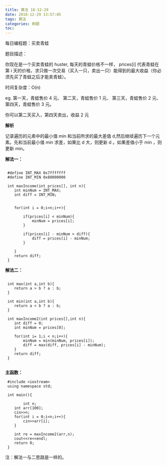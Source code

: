 ```yaml
---
title: 算法 18-12-29
date: 2018-12-29 13:57:05
tags: 算法
categories: 刷题
toc:
---
```


每日编程题：买卖青蛙

题目描述：

你现在是一个买卖青蛙的 huster, 每天的青蛙价格不一样， prices[i] 代表青蛙在第 i 天的价格，求只做一次交易（买入一只，卖出一只）能得到的最大收益（你必须先买了青蛙之后才能卖青蛙）。

<!--more-->

时间复杂度：O(n)

eg. 第一天，青蛙售价 4 元、 第二天，青蛙售价 1 元、 第三天，青蛙售价 2 元、 第四天，青蛙售价 3 元。

你可以第二天买入，第四天卖出，收益 2 元



**解析**

记录遍历的元素中的最小值 min 和当前所求的最大差值 d,然后继续遍历下一个元素。先和当前最小值 min 求差，如果比 d 大，则更新 d 。如果差值小于 min ，则更新 min。

**解法一：**

```

 #define INT_MAX 0x7fffffff
 #define INT_MIN 0x80000000 

 int maxIncome(int prices[], int n){
 	int minNum = INT_MAX;
 	int diff = INT_MIN;
 	
 	
 	for(int i = 0;i<n;i++){
 			
 		if(prices[i] < minNum){
 			minNum = prices[i];
 		}
 		
 		if(prices[i] - minNum > diff){
 			diff = prices[i] - minNum;
 		}
 		
 	}
 	return diff;
 }

```

**解法二：**

```
 
 int max(int a,int b){
 	return a > b ? a : b; 
 }
 
 int min(int a,int b){
 	return a < b ? a : b; 
 }
 
 int maxIncome2(int prices[],int n){
 	int diff = 0;
 	int minNum = prices[0];
 	
 	for(int i= 1;i < n;i++){
 		minNum = min(minNum, prices[i]);
 		diff = max(diff, prices[i] - minNum);
 	}
 	return diff;
 } 
 

```

**主函数：**

```
 #include <iostream>
 using namespace std;
 
 int main(){
		
		int n;
 	int arr[100];
 	cin>>n;
 	for(int i = 0;i<n;i++){
 		cin>>arr[i];
 	}
 	
 	int re = maxIncome2(arr,n);
 	cout<<re<<endl;
 	return 0; 
 } 

```

注：解法一与二思路是一样的。